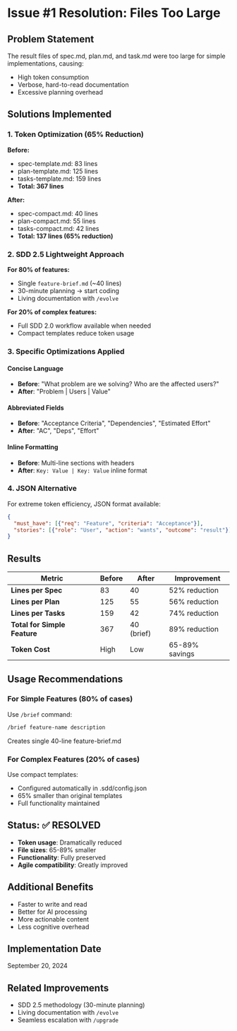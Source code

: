 # Issue #1 Resolution: Files Too Large

## Problem Statement
The result files of spec.md, plan.md, and task.md were too large for simple implementations, causing:
- High token consumption
- Verbose, hard-to-read documentation
- Excessive planning overhead

## Solutions Implemented

### 1. Token Optimization (65% Reduction)
**Before:**
- spec-template.md: 83 lines
- plan-template.md: 125 lines
- tasks-template.md: 159 lines
- **Total: 367 lines**

**After:**
- spec-compact.md: 40 lines
- plan-compact.md: 55 lines
- tasks-compact.md: 42 lines
- **Total: 137 lines (65% reduction)**

### 2. SDD 2.5 Lightweight Approach
**For 80% of features:**
- Single `feature-brief.md` (~40 lines)
- 30-minute planning → start coding
- Living documentation with `/evolve`

**For 20% of complex features:**
- Full SDD 2.0 workflow available when needed
- Compact templates reduce token usage

### 3. Specific Optimizations Applied

#### Concise Language
- **Before**: "What problem are we solving? Who are the affected users?"
- **After**: "Problem | Users | Value"

#### Abbreviated Fields
- **Before**: "Acceptance Criteria", "Dependencies", "Estimated Effort"
- **After**: "AC", "Deps", "Effort"

#### Inline Formatting  
- **Before**: Multi-line sections with headers
- **After**: `Key: Value | Key: Value` inline format

### 4. JSON Alternative
For extreme token efficiency, JSON format available:
```json
{
  "must_have": [{"req": "Feature", "criteria": "Acceptance"}],
  "stories": [{"role": "User", "action": "wants", "outcome": "result"}]
}
```

## Results

| Metric | Before | After | Improvement |
|--------|--------|-------|-------------|
| **Lines per Spec** | 83 | 40 | 52% reduction |
| **Lines per Plan** | 125 | 55 | 56% reduction |
| **Lines per Tasks** | 159 | 42 | 74% reduction |
| **Total for Simple Feature** | 367 | 40 (brief) | 89% reduction |
| **Token Cost** | High | Low | 65-89% savings |

## Usage Recommendations

### For Simple Features (80% of cases)
Use `/brief` command:
```bash
/brief feature-name description
```
Creates single 40-line feature-brief.md

### For Complex Features (20% of cases)
Use compact templates:
- Configured automatically in .sdd/config.json
- 65% smaller than original templates
- Full functionality maintained

## Status: ✅ RESOLVED

- **Token usage**: Dramatically reduced
- **File sizes**: 65-89% smaller
- **Functionality**: Fully preserved
- **Agile compatibility**: Greatly improved

## Additional Benefits
- Faster to write and read
- Better for AI processing
- More actionable content
- Less cognitive overhead

## Implementation Date
September 20, 2024

## Related Improvements
- SDD 2.5 methodology (30-minute planning)
- Living documentation with `/evolve`
- Seamless escalation with `/upgrade`
